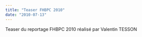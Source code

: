 ```yaml
---
title: "Teaser FHBPC 2010"
date: "2010-07-13"
---
```


 Teaser du reportage FHBPC 2010 réalisé par Valentin TESSON
